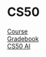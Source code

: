 # CS50
[Course](https://cs50.harvard.edu/x/2025/) \
[Gradebook](https://cs50.me/cs50x) \
[CS50 AI](https://cs50.ai/chat)
